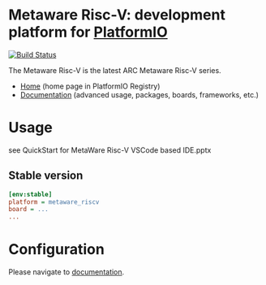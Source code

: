 # Metaware Risc-V: development platform for [PlatformIO](https://platformio.org)
[![Build Status](https://github.com/platformio/platform-metaware_riscv/workflows/Examples/badge.svg)](https://github.com/platformio/platform-metaware_riscv/actions)

The Metaware Risc-V is the latest ARC Metaware Risc-V series. 

* [Home](https://registry.platformio.org/platforms/platformio/metaware_riscv) (home page in PlatformIO Registry)
* [Documentation](https://docs.platformio.org/page/platforms/metaware_riscv.html) (advanced usage, packages, boards, frameworks, etc.)

# Usage

see QuickStart for MetaWare Risc-V VSCode based IDE.pptx

## Stable version

```ini
[env:stable]
platform = metaware_riscv
board = ...
...
```


# Configuration

Please navigate to [documentation](https://docs.platformio.org/page/platforms/metaware_riscv.html).

